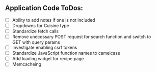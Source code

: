 ## Application Code ToDos:
- [ ] Ability to add notes if one is not included
- [ ] Dropdowns for Cuisine type
- [ ] Standardize fetch calls
- [ ] Remove unecessary POST request for search function and switch to GET with query params
- [ ] Investigate enabling csrf tokens
- [ ] Standardize JavaScript function names to camelcase
- [ ] Add loading widget for recipe page
- [ ] Memcacheing
